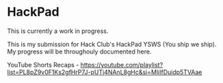 # HackPad

This is currently a work in progress.

This is my submission for Hack Club's HackPad YSWS (You ship we ship).
My progress will be throughouly documented here.

YouTube Shorts Recaps - https://youtube.com/playlist?list=PL8pZ9v0F1Ks2gfHrP7J-pUTj4NAnL8gHc&si=MliIfDuidp5TVAae

